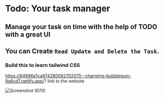 # Todo: Your task manager <br/>
## Manage your task on time with the help of TODO with a great UI
## You can Create `` Read Update and Delete the Task ``. <br/>
### Build this to learn tailwind CSS
https://64996e1ca974280092702075--charming-bubblegum-9a6cd7.netlify.app/?
link to the website

![Screenshot (670)](https://github.com/deepakthecoder1982/FullStackTodoApplication/assets/108220666/67ff3759-2fe0-4560-ab56-be58ac890149)
